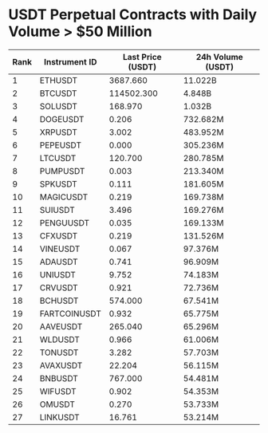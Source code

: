 # USDT Perpetual Contracts with Daily Volume > $50 Million

| Rank | Instrument ID | Last Price (USDT) | 24h Volume (USDT) |
|------|---------------|-------------------|-------------------|
| 1 | ETHUSDT | 3687.660 | 11.022B |
| 2 | BTCUSDT | 114502.300 | 4.848B |
| 3 | SOLUSDT | 168.970 | 1.032B |
| 4 | DOGEUSDT | 0.206 | 732.682M |
| 5 | XRPUSDT | 3.002 | 483.952M |
| 6 | PEPEUSDT | 0.000 | 305.236M |
| 7 | LTCUSDT | 120.700 | 280.785M |
| 8 | PUMPUSDT | 0.003 | 213.340M |
| 9 | SPKUSDT | 0.111 | 181.605M |
| 10 | MAGICUSDT | 0.219 | 169.738M |
| 11 | SUIUSDT | 3.496 | 169.276M |
| 12 | PENGUUSDT | 0.035 | 169.133M |
| 13 | CFXUSDT | 0.219 | 131.526M |
| 14 | VINEUSDT | 0.067 | 97.376M |
| 15 | ADAUSDT | 0.741 | 96.909M |
| 16 | UNIUSDT | 9.752 | 74.183M |
| 17 | CRVUSDT | 0.921 | 72.736M |
| 18 | BCHUSDT | 574.000 | 67.541M |
| 19 | FARTCOINUSDT | 0.932 | 65.775M |
| 20 | AAVEUSDT | 265.040 | 65.296M |
| 21 | WLDUSDT | 0.966 | 61.006M |
| 22 | TONUSDT | 3.282 | 57.703M |
| 23 | AVAXUSDT | 22.204 | 56.115M |
| 24 | BNBUSDT | 767.000 | 54.481M |
| 25 | WIFUSDT | 0.902 | 54.353M |
| 26 | OMUSDT | 0.270 | 53.733M |
| 27 | LINKUSDT | 16.761 | 53.214M |
